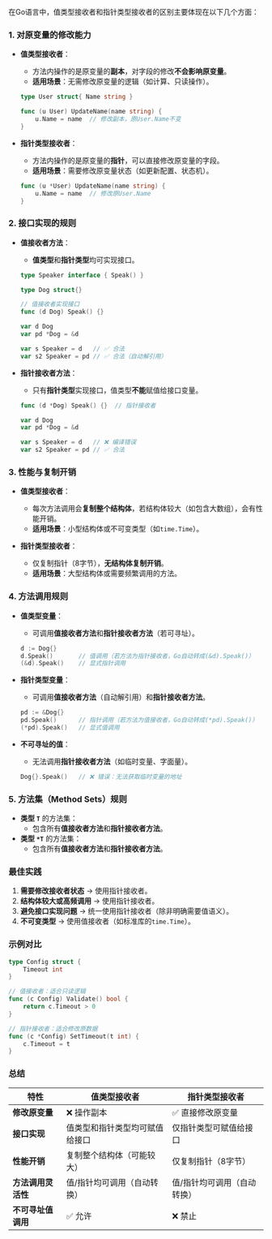 在Go语言中，值类型接收者和指针类型接收者的区别主要体现在以下几个方面：

### ​**​1. 对原变量的修改能力​**​

- ​**​值类型接收者​**​：
    
    - 方法内操作的是原变量的​**​副本​**​，对字段的修改​**​不会影响原变量​**​。
    - ​**​适用场景​**​：无需修改原变量的逻辑（如计算、只读操作）。
    
    ```go
    type User struct{ Name string }
    
    func (u User) UpdateName(name string) {
        u.Name = name  // 修改副本，原User.Name不变
    }
    ```
    
- ​**​指针类型接收者​**​：
    
    - 方法内操作的是原变量的​**​指针​**​，可以直接修改原变量的字段。
    - ​**​适用场景​**​：需要修改原变量状态（如更新配置、状态机）。
    
    ```go
    func (u *User) UpdateName(name string) {
        u.Name = name  // 修改原User.Name
    }
    ```

### ​**​2. 接口实现的规则​**​

- ​**​值接收者方法​**​：
    
    - ​**​值类型​**​和​**​指针类型​**​均可实现接口。
    
    ```go
    type Speaker interface { Speak() }
    
    type Dog struct{}
    
    // 值接收者实现接口
    func (d Dog) Speak() {}
    
    var d Dog
    var pd *Dog = &d
    
    var s Speaker = d   // ✅ 合法
    var s2 Speaker = pd // ✅ 合法（自动解引用）
    ```
    
- ​**​指针接收者方法​**​：
    
    - 只有​**​指针类型​**​实现接口，值类型​**​不能​**​赋值给接口变量。
    
    ```go
    func (d *Dog) Speak() {}  // 指针接收者
    
    var d Dog
    var pd *Dog = &d
    
    var s Speaker = d   // ❌ 编译错误
    var s2 Speaker = pd // ✅ 合法
    ```


### ​**​3. 性能与复制开销​**​

- ​**​值类型接收者​**​：
    
    - 每次方法调用会​**​复制整个结构体​**​，若结构体较大（如包含大数组），会有性能开销。
    - ​**​适用场景​**​：小型结构体或不可变类型（如`time.Time`）。
- ​**​指针类型接收者​**​：
    
    - 仅复制指针（8字节），​**​无结构体复制开销​**​。
    - ​**​适用场景​**​：大型结构体或需要频繁调用的方法。

### ​**​4. 方法调用规则​**​

- ​**​值类型变量​**​：
    
    - 可调用​**​值接收者方法​**​和​**​指针接收者方法​**​（若可寻址）。
    
    ```go
    d := Dog{}
    d.Speak()       // 值调用（若方法为指针接收者，Go自动转成(&d).Speak()）
    (&d).Speak()    // 显式指针调用
    ```
    
- ​**​指针类型变量​**​：
    
    - 可调用​**​值接收者方法​**​（自动解引用）和​**​指针接收者方法​**​。
    
    ```go
    pd := &Dog{}
    pd.Speak()      // 指针调用（若方法为值接收者，Go自动转成(*pd).Speak()）
    (*pd).Speak()   // 显式值调用
    ```
    
- ​**​不可寻址的值​**​：
    
    - 无法调用​**​指针接收者方法​**​（如临时变量、字面量）。
    
    ```go
    Dog{}.Speak()   // ❌ 错误：无法获取临时变量的地址
    ```
    

### ​**​5. 方法集（Method Sets）规则​**​

- ​**​类型 `T`​**​ 的方法集：
    - 包含所有​**​值接收者方法​**​和​**​指针接收者方法​**​。
- ​**​类型 `*T`​**​ 的方法集：
    - 包含所有​**​值接收者方法​**​和​**​指针接收者方法​**​。

### ​**​最佳实践​**​

1. ​**​需要修改接收者状态​**​ → 使用指针接收者。
2. ​**​结构体较大或高频调用​**​ → 使用指针接收者。
3. ​**​避免接口实现问题​**​ → 统一使用指针接收者（除非明确需要值语义）。
4. ​**​不可变类型​**​ → 使用值接收者（如标准库的`time.Time`）。

### ​**​示例对比​**​

```go
type Config struct {
    Timeout int
}

// 值接收者：适合只读逻辑
func (c Config) Validate() bool {
    return c.Timeout > 0
}

// 指针接收者：适合修改原数据
func (c *Config) SetTimeout(t int) {
    c.Timeout = t
}
```

### ​**​总结​**​

|​**​特性​**​|​**​值类型接收者​**​|​**​指针类型接收者​**​|
|---|---|---|
|​**​修改原变量​**​|❌ 操作副本|✅ 直接修改原变量|
|​**​接口实现​**​|值类型和指针类型均可赋值给接口|仅指针类型可赋值给接口|
|​**​性能开销​**​|复制整个结构体（可能较大）|仅复制指针（8字节）|
|​**​方法调用灵活性​**​|值/指针均可调用（自动转换）|值/指针均可调用（自动转换）|
|​**​不可寻址值调用​**​|✅ 允许|❌ 禁止|

